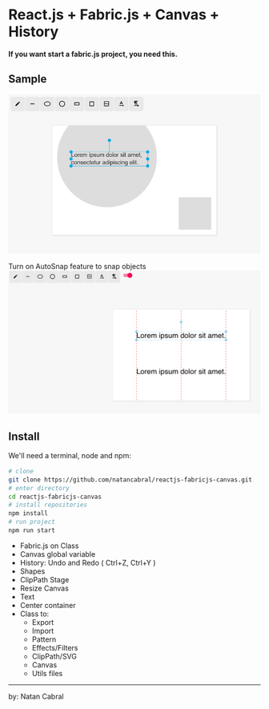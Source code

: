 # React.js + Fabric.js + Canvas + History

**If you want start a fabric.js project, you need this.**

## Sample

<img src="/public/assets/images/sample-1.png"/>

Turn on AutoSnap feature to snap objects
<img src="/public/assets/images/sample-2.png"/>

## Install

We'll need a terminal, node and npm:
```bash
# clone
git clone https://github.com/natancabral/reactjs-fabricjs-canvas.git
# enter directory
cd reactjs-fabricjs-canvas
# install repositories
npm install
# run project
npm run start
```

* Fabric.js on Class
* Canvas global variable
* History: Undo and Redo ( Ctrl+Z, Ctrl+Y )
* Shapes
* ClipPath Stage
* Resize Canvas
* Text
* Center container
* Class to: 
  * Export
  * Import
  * Pattern
  * Effects/Filters
  * ClipPath/SVG
  * Canvas
  * Utils files

----
by: Natan Cabral
